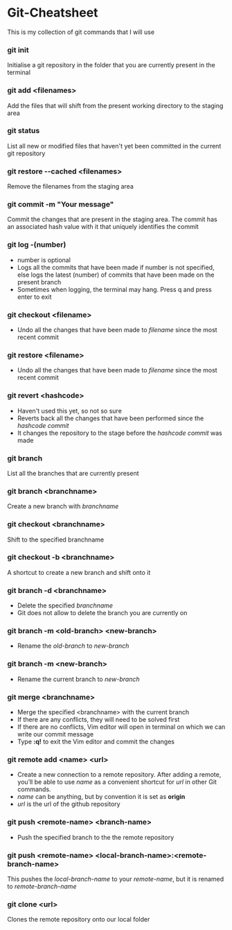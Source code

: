 # Git-Cheatsheet
This is my collection of git commands that I will use

### git init
Initialise a git repository in the folder that you are currently present in the terminal

### git add \<filenames\>
Add the files that will shift from the present working directory to the staging area

### git status
List all new or modified files that haven't yet been committed in the current git repository

### git restore --cached \<filenames\>
Remove the filenames from the staging area

### git commit -m "Your message"
Commit the changes that are present in the staging area. The commit has an associated hash value with it that uniquely identifies the commit

### git log -(number)
- number is optional
- Logs all the commits that have been made if number is not specified, else logs the latest (number) of commits that have been made on the present branch
- Sometimes when logging, the terminal may hang. Press q and press enter to exit

### git checkout \<filename\>
- Undo all the changes that have been made to *filename* since the most recent commit

### git restore \<filename\>
- Undo all the changes that have been made to *filename* since the most recent commit

### git revert \<hashcode\>
- Haven't used this yet, so not so sure
- Reverts back all the changes that have been performed since the *hashcode commit*
- It changes the repository to the stage before the *hashcode commit* was made

### git branch
List all the branches that are currently present

### git branch \<branchname\>
Create a new branch with *branchname*

### git checkout \<branchname\>
Shift to the specified branchname

### git checkout -b \<branchname\>
A shortcut to create a new branch and shift onto it

### git branch -d \<branchname\>
- Delete the specified *branchname*
- Git does not allow to delete the branch you are currently on

### git branch -m \<old-branch\> \<new-branch\>
- Rename the *old-branch* to *new-branch*

### git branch -m \<new-branch\>
- Rename the current branch to *new-branch*

### git merge \<branchname\>
- Merge the specified \<branchname\> with the current branch
- If there are any conflicts, they will need to be solved first 
- If there are no conflicts, Vim editor will open in terminal on which we can write our commit message
- Type **:q!** to exit the Vim editor and commit the changes

### git remote add \<name\> \<url\>
- Create a new connection to a remote repository. After adding a remote, you’ll be able to use *name* as a convenient shortcut for *url* in other Git commands.
- *name* can be anything, but by convention it is set as **origin**
- *url* is the url of the github repository

### git push \<remote-name\> \<branch-name\>
- Push the specified branch to the the remote repository

### git push \<remote-name\> \<local-branch-name\>:\<remote-branch-name\> 
This pushes the *local-branch-name* to your *remote-name*, but it is renamed to *remote-branch-name*

### git clone \<url\>
Clones the remote repository onto our local folder












